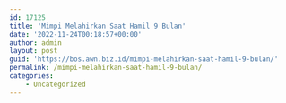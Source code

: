 ```yaml
---
id: 17125
title: 'Mimpi Melahirkan Saat Hamil 9 Bulan'
date: '2022-11-24T00:18:57+00:00'
author: admin
layout: post
guid: 'https://bos.awn.biz.id/mimpi-melahirkan-saat-hamil-9-bulan/'
permalink: /mimpi-melahirkan-saat-hamil-9-bulan/
categories:
    - Uncategorized
---
```



